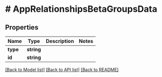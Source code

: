 # # AppRelationshipsBetaGroupsData

## Properties

Name | Type | Description | Notes
------------ | ------------- | ------------- | -------------
**type** | **string** |  | 
**id** | **string** |  | 

[[Back to Model list]](../../README.md#documentation-for-models) [[Back to API list]](../../README.md#documentation-for-api-endpoints) [[Back to README]](../../README.md)


